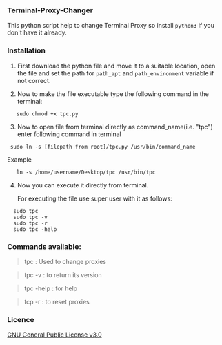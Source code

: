 ### Terminal-Proxy-Changer

This python script help to change Terminal Proxy so install `python3` if you don't have it already.

### Installation

1. First download the python file and move it to a suitable location, open the file and set the path for `path_apt` and `path_environment` variable if not correct.

2. Now to make the file executable type the following command in the terminal:
```
   sudo chmod +x tpc.py
```
3. Now to open file from terminal directly as command_name(i.e. "tpc") enter following command in terminal
  ```
   sudo ln -s [filepath from root]/tpc.py /usr/bin/command_name
   ```
  Example
```
   ln -s /home/username/Desktop/tpc /usr/bin/tpc
```
4. Now you can execute it directly from terminal.

   For executing the file use super user with it as follows:
```
  sudo tpc
  sudo tpc -v
  sudo tpc -r 
  sudo tpc -help
```
### Commands available:

> tpc              : Used to change proxies

> tpc -v           : to return its version

> tpc -help        : for help
 
> tcp -r           : to reset proxies


### Licence

[GNU General Public License v3.0](https://github.com/YatharthLakhera/Terminal-Proxy-Changer/blob/master/LICENSE)

